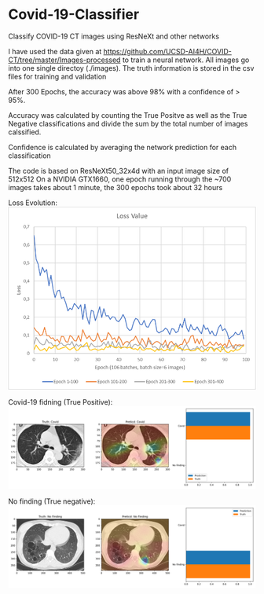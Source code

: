 # Covid-19-Classifier
Classify COVID-19 CT images using ResNeXt and other networks

I have used the data given at https://github.com/UCSD-AI4H/COVID-CT/tree/master/Images-processed to train a neural network. All images go into one single directoy (./images). The truth information is stored in the csv files for training and validation

After 300 Epochs, the accuracy was above 98% with a confidence of > 95%.

Accuracy was calculated by counting the True Positve as well as the True Negative classifications and divide the sum by the total number of images calssified.

Confidence is calculated by averaging the network prediction for each classification

The code is based on ResNeXt50_32x4d with an input image size of 512x512
On a NVIDIA GTX1660, one epoch running through the ~700 images takes about 1 minute, the 300 epochs took about 32 hours

Loss Evolution: 
![Loss per Epoch](https://github.com/GastonLagaffe2013/Covid-19-Classifier/blob/master/Loss%20Evolution.png)

Covid-19 fidning (True Positive):
![True Positive](https://github.com/GastonLagaffe2013/Covid-19-Classifier/blob/master/heatmaps/heatmap20042020-115334.png)

No finding (True negative):
![True Positive](https://github.com/GastonLagaffe2013/Covid-19-Classifier/blob/master/heatmaps/heatmap20042020-115321.png)
